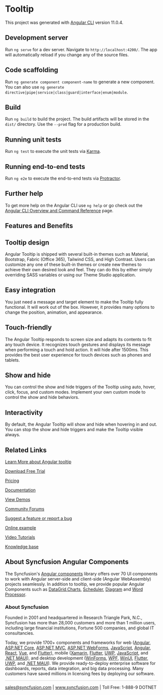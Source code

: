 # Tooltip

This project was generated with [Angular CLI](https://github.com/angular/angular-cli) version 11.0.4.

## Development server

Run `ng serve` for a dev server. Navigate to `http://localhost:4200/`. The app will automatically reload if you change any of the source files.

## Code scaffolding

Run `ng generate component component-name` to generate a new component. You can also use `ng generate directive|pipe|service|class|guard|interface|enum|module`.

## Build

Run `ng build` to build the project. The build artifacts will be stored in the `dist/` directory. Use the `--prod` flag for a production build.

## Running unit tests

Run `ng test` to execute the unit tests via [Karma](https://karma-runner.github.io).

## Running end-to-end tests

Run `ng e2e` to execute the end-to-end tests via [Protractor](http://www.protractortest.org/).

## Further help

To get more help on the Angular CLI use `ng help` or go check out the [Angular CLI Overview and Command Reference](https://angular.io/cli) page.

## Features and Benefits

## Tooltip design

Angular Tooltip is shipped with several built-in themes such as Material, Bootstrap, Fabric (Office 365), Tailwind CSS, and High Contrast. Users can customize any one of these built-in themes or create new themes to achieve their own desired look and feel. They can do this by either simply overriding SASS variables or using our Theme Studio application.

## Easy integration

You just need a message and target element to make the Tooltip fully functional. It will work out of the box. However, it provides many options to change the position, animation, and appearance.

## Touch-friendly

The Angular Tooltip responds to screen size and adapts its contents to fit any touch device. It recognizes touch gestures and displays its message when performing a touch and hold action. It will hide after 1500ms. This provides the best user experience for touch devices such as phones and tablets.

## Show and hide

You can control the show and hide triggers of the Tooltip using auto, hover, click, focus, and custom modes. Implement your own custom mode to control the show and hide behaviors.

## Interactivity

By default, the Angular Tooltip will show and hide when hovering in and out. You can stop the show and hide triggers and make the Tooltip visible always.

## Related Links

[Learn More about Angular tooltip](https://www.syncfusion.com/angular-components/angular-tooltip?utm_source=github&utm_medium=listing&utm_campaign=angular-tooltip-github-samples)

[Download Free Trial](https://www.syncfusion.com/downloads/angular?utm_source=github&utm_medium=listing&utm_campaign=angular-tooltip-github-samples)

[Pricing](https://www.syncfusion.com/sales/products/angular?utm_source=github&utm_medium=listing&utm_campaign=angular-tooltip-github-samples)

[Documentation](https://angular.syncfusion.com/documentation/tooltip/getting-started?utm_source=github&utm_medium=listing&utm_campaign=angular-tooltip-github-samples)

[View Demos](https://angular.syncfusion.com/demos/tooltip/default-functionalities?utm_source=github&utm_medium=listing&utm_campaign=angular-tooltip-github-samples)

[Community Forums](https://www.syncfusion.com/forums/angular-components?utm_source=github&utm_medium=listing&utm_campaign=angular-tooltip-github-samples)

[Suggest a feature or report a bug](https://www.syncfusion.com/feedback/angular-components?utm_source=github&utm_medium=listing&utm_campaign=angular-tooltip-github-samples)

[Online example](https://angular.syncfusion.com/demos/toolbar/default-functionalities?utm_source=github&utm_medium=listing&utm_campaign=angular-tooltip-github-samples)

[Video Tutorials](https://www.syncfusion.com/tutorial-videos/angular/toolbar?utm_source=github&utm_medium=listing&utm_campaign=angular-tooltip-github-samples)

[Knowledge base](https://www.syncfusion.com/kb/angular-components?utm_source=github&utm_medium=listing&utm_campaign=angular-tooltip-github-samples)

## About Syncfusion Angular Components

The Syncfusion's [Angular components](https://www.syncfusion.com/angular-ui-components?utm_source=github&utm_medium=listing&utm_campaign=angular-tooltip-github-samples) library offers over 70 UI components to work with Angular server-side and client-side (Angular WebAssembly) projects seamlessly. In addition to tooltip, we provide popular Angular Components such as [DataGrid](https://www.syncfusion.com/angular-components/angular-grid?utm_source=github&utm_medium=listing&utm_campaign=angular-tooltip-github-samples),[Charts](https://www.syncfusion.com/angular-components/angular-charts?utm_source=github&utm_medium=listing&utm_campaign=angular-tooltip-github-samples), [Scheduler](https://www.syncfusion.com/angular-components/angular-scheduler?utm_source=github&utm_medium=listing&utm_campaign=angular-tooltip-github-samples), [Diagram](https://www.syncfusion.com/angular-components/angular-diagram?utm_source=github&utm_medium=listing&utm_campaign=angular-tooltip-github-samples) and [Word Processor](https://www.syncfusion.com/angular-components/angular-word-processor?utm_source=github&utm_medium=listing&utm_campaign=angular-tooltip-github-samples).

### About Syncfusion

Founded in 2001 and headquartered in Research Triangle Park, N.C., Syncfusion has more than 28,000 customers and more than 1 million users, including large financial institutions, Fortune 500 companies, and global IT consultancies.

Today, we provide 1700+ components and frameworks for web ([Angular](https://www.syncfusion.com/angular-components?utm_source=github&utm_medium=listing&utm_campaign=angular-tooltip-github-samples), [ASP.NET Core](https://www.syncfusion.com/aspnet-core-ui-controls?utm_source=github&utm_medium=listing&utm_campaign=angular-tooltip-github-samples), [ASP.NET MVC](https://www.syncfusion.com/aspnet-mvc-ui-controls?utm_source=github&utm_medium=listing&utm_campaign=angular-tooltip-github-samples), [ASP.NET WebForms](https://www.syncfusion.com/jquery/aspnet-webforms-ui-controls?utm_source=github&utm_medium=listing&utm_campaign=angular-tooltip-github-samples), [JavaScript](https://www.syncfusion.com/javascript-ui-controls?utm_source=github&utm_medium=listing&utm_campaign=angular-tooltip-github-samples), [Angular](https://www.syncfusion.com/angular-ui-components?utm_source=github&utm_medium=listing&utm_campaign=angular-tooltip-github-samples), [React](https://www.syncfusion.com/react-ui-components?utm_source=github&utm_medium=listing&utm_campaign=angular-tooltip-github-samples), [Vue](https://www.syncfusion.com/vue-ui-components?utm_source=github&utm_medium=listing&utm_campaign=angular-tooltip-github-samples), and [Flutter](https://www.syncfusion.com/flutter-widgets?utm_source=github&utm_medium=listing&utm_campaign=angular-tooltip-github-samples)), mobile ([Xamarin](https://www.syncfusion.com/xamarin-ui-controls?utm_source=github&utm_medium=listing&utm_campaign=angular-tooltip-github-samples), [Flutter](https://www.syncfusion.com/flutter-widgets?utm_source=github&utm_medium=listing&utm_campaign=angular-tooltip-github-samples), [UWP](https://www.syncfusion.com/uwp-ui-controls?utm_source=github&utm_medium=listing&utm_campaign=angular-tooltip-github-samples), [JavaScript](https://www.syncfusion.com/javascript-ui-controls?utm_source=github&utm_medium=listing&utm_campaign=angular-tooltip-github-samples), and [.NET MAUI](https://www.syncfusion.com/maui-controls?utm_source=github&utm_medium=listing&utm_campaign=angular-tooltip-github-samples)), and desktop development ([WinForms](https://www.syncfusion.com/winforms-ui-controls?utm_source=github&utm_medium=listing&utm_campaign=angular-tooltip-github-samples), [WPF](https://www.syncfusion.com/wpf-controls?utm_source=github&utm_medium=listing&utm_campaign=angular-tooltip-github-samples), [WinUI](https://www.syncfusion.com/winui-controls?utm_source=github&utm_medium=listing&utm_campaign=angular-tooltip-github-samples), [Flutter](https://www.syncfusion.com/flutter-widgets?utm_source=github&utm_medium=listing&utm_campaign=angular-tooltip-github-samples), [UWP](https://www.syncfusion.com/uwp-ui-controls?utm_source=github&utm_medium=listing&utm_campaign=angular-tooltip-github-samples), and [.NET MAUI](https://www.syncfusion.com/maui-controls?utm_source=github&utm_medium=listing&utm_campaign=angular-tooltip-github-samples)). We provide ready-to-deploy enterprise software for dashboards, reports, data integration, and big data processing. Many customers have saved millions in licensing fees by deploying our software.

<hr style="height:0.3px;border:none;color:lightgrey;background-color:lightgrey;" />

<p align="center">

<a href="mailto:sales@syncfusion.com?Subject=Syncfusion Angular tooltip - GitHub" target="_top">sales@syncfusion.com</a> | <a href="https://www.syncfusion.com?utm_source=github&utm_medium=listing&utm_campaign=angular-tooltip-github-samples">www.syncfusion.com</a> | Toll Free: 1-888-9 DOTNET <br>

</p>